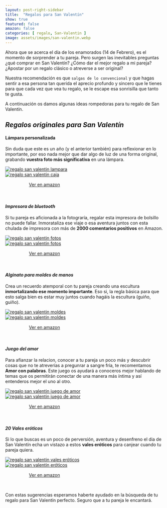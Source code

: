 ```yaml
---
layout: post-right-sidebar
title:  "Regalos para San Valentín"
show: true
featured: false
amazon: false
categories: [ regalo, San-Valentin ]
image: assets/images/san-valentin.webp
---
```

Ahora que se acerca el día de los enamorados (14 de Febrero), es el momento de sorprender a tu pareja. Pero surgen las inevitables preguntas ¿qué comprar en San Valentín? ¿Cómo dar el mejor regalo a mi pareja? ¿Apostar por un regalo clásico o atreverse a ser original?

Nuestra recomendación es que `salgas de lo convencional` y que hagas sentir a esa persona tan querida el aprecio profundo y sincero que le tienes para que cada vez que vea tu regalo, se le escape esa sonrisilla que tanto te gusta.

A continuación os damos algunas ideas rompedoras para tu regalo de San Valentín.

## _Regalos originales para San Valentín_

#### Lámpara personalizada

Sin duda que este es un año (y el anterior también) para reflexionar en lo importante, por eso nada mejor que dar algo de luz de una forma original, grabando **vuestra foto más significativa** en una lámpara.


<div class="row">
	<div class="col-6">
		<a href="https://amzn.to/3bVA05B" target="_blank" rel="noopener noreferrer">
			<img src="https://images-na.ssl-images-amazon.com/images/I/61RC6Ud7uxL._AC_SX569_.jpg" alt="regalo san valentin lampara" loading="lazy">
		</a>
	</div>
	<div class="col-6">
		<a href="https://amzn.to/3bVA05B" target="_blank" rel="noopener noreferrer">
			<img src="https://images-na.ssl-images-amazon.com/images/I/51S-LRHzV5L._AC_SL1024_.jpg" alt="regalo san valentin caja" loading="lazy">
		</a>
	</div>
	<div style="margin: auto; padding: 15px; width: 70%;">
		<a class="btn btn-primary btn-block amazon-btn" href="https://amzn.to/3bVA05B" target="_blank" rel="noopener noreferrer">
			<i class="fa fa-shopping-cart amazon-cart"></i>
			Ver en amazon
		</a>
	</div>
</div>
<br>

#### _Impresora de bluetooth_

Si tu pareja es aficionada a la fotograría, regalar esta impresora de bolsillo no puede fallar. Inmorataliza ese viaje o esa aventura juntos con esta chulada de impresora con más de **2000 comentarios positivos** en Amazon.

<div class="row">
	<div class="col-6">
		<a href="https://amzn.to/2XVsuiX" target="_blank" rel="noopener noreferrer">
			<img src="https://images-na.ssl-images-amazon.com/images/I/71UQIFIscEL._AC_SL1500_.jpg" alt="regalo san valentin fotos" loading="lazy">
		</a>
	</div>
	<div class="col-6">
		<a href="https://amzn.to/2XVsuiX" target="_blank" rel="noopener noreferrer">
			<img src="https://images-na.ssl-images-amazon.com/images/I/71iKFXo7xKL._AC_SL1500_.jpg" alt="regalo san valentin fotos" loading="lazy">
		</a>
	</div>
	<div style="margin: auto; padding: 15px; width: 70%;">
		<a class="btn btn-primary btn-block amazon-btn" href="https://amzn.to/2XVsuiX" target="_blank" rel="noopener noreferrer">
			<i class="fa fa-shopping-cart amazon-cart"></i>
			Ver en amazon
		</a>
	</div>
</div>
<br>


#### _Alginato para moldes de manos_

Crea un recuerdo atemporal con tu pareja creando una escultura **inmortalizando ese momento importante**. Eso si, la regla básica para que esto salga bien es estar muy juntos cuando hagáis la escultura (guiño, guiño).

<div class="row">
	<div class="col-6">
		<a href="https://amzn.to/3p45b2b" target="_blank" rel="noopener noreferrer">
			<img src="https://m.media-amazon.com/images/I/611Y-wgBCoL._AC_SL1500_.jpg" alt="regalo san valentin moldes" loading="lazy">
		</a>
	</div>
	<div class="col-6">
		<a href="https://amzn.to/3p45b2b" target="_blank" rel="noopener noreferrer">
			<img src="https://m.media-amazon.com/images/I/712baqeUHNL._AC_SL1500_.jpg" alt="regalo san valentin moldes" loading="lazy">
		</a>
	</div>
	<div style="margin: auto; padding: 15px; width: 70%;">
		<a class="btn btn-primary btn-block amazon-btn" href="https://amzn.to/3p45b2b" target="_blank" rel="noopener noreferrer">
			<i class="fa fa-shopping-cart amazon-cart"></i>
			Ver en amazon
		</a>
	</div>
</div>
<br>


#### _Juego del amor_

Para afianzar la relacion, conocer a tu pareja un poco más y descubrir cosas que no te atreverías a pregunrar a sangre fría, te recomentamos **Amor con palabras**. Este juego os ayudará a conoceros mejor hablando de temas que os permitirán conectar de una manera más í­ntima y así entenderos mejor el uno al otro.

<div class="row">
	<div class="col-6">
		<a href="https://amzn.to/2Ky4zTF" target="_blank" rel="noopener noreferrer">
			<img src="https://images-na.ssl-images-amazon.com/images/I/71g7c0nWDDL._AC_SL1500_.jpg" alt="regalo san valentin juego de amor" loading="lazy">
		</a>
	</div>
	<div class="col-6">
		<a href="https://amzn.to/2Ky4zTF" target="_blank" rel="noopener noreferrer">
			<img src="https://images-na.ssl-images-amazon.com/images/I/81fMPygdlZL._AC_SL1500_.jpg" alt="regalo san valentin juego de amor" loading="lazy">
		</a>
	</div>
	<div style="margin: auto; padding: 15px; width: 70%;">
		<a class="btn btn-primary btn-block amazon-btn" href="https://amzn.to/2Ky4zTF" target="_blank" rel="noopener noreferrer">
			<i class="fa fa-shopping-cart amazon-cart"></i>
			Ver en amazon
		</a>
	</div>
</div>
<br>


#### _20 Vales eróticos_

Si lo que buscas es un poco de perversión, aventura y desenfreno el dia de San Valentín echa un vistazo a estos **vales eróticos** para canjear cuando tu pareja quiera.

<div class="row">
	<div class="col-6">
		<a href="https://amzn.to/2XYZQ0k" target="_blank" rel="noopener noreferrer">
			<img src="https://images-na.ssl-images-amazon.com/images/I/81KMEdbr7gL._AC_SL1500_.jpg" alt="regalo san valentin vales eróticos" loading="lazy">
		</a>
	</div>
	<div class="col-6">
		<a href="https://amzn.to/2XYZQ0k" target="_blank" rel="noopener noreferrer">
			<img src="https://images-na.ssl-images-amazon.com/images/I/81z41E5YxLL._AC_SL1500_.jpg" alt="regalo san valentin eróticos" loading="lazy">
		</a>
	</div>
	<div style="margin: auto; padding: 15px; width: 70%;">
		<a class="btn btn-primary btn-block amazon-btn" href="https://amzn.to/2XYZQ0k" target="_blank" rel="noopener noreferrer">
			<i class="fa fa-shopping-cart amazon-cart"></i>
			Ver en amazon
		</a>
	</div>
</div>
<br>


Con estas sugerencias esperamos haberte ayudado en la búsqueda de tu regalo para San Valentín perfecto. Seguro que a tu pareja le encantará.